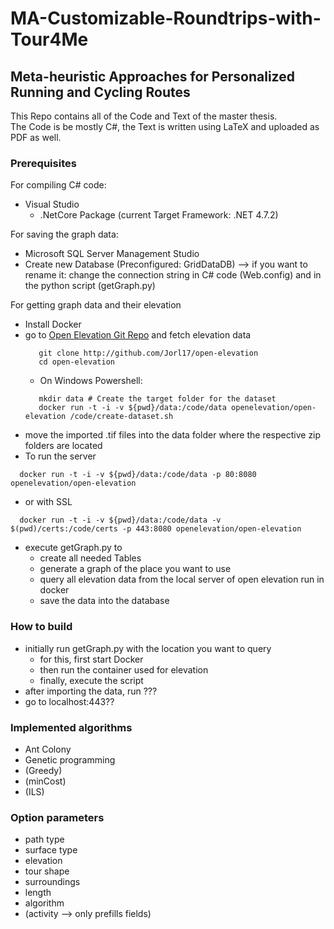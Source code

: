 # MA-Customizable-Roundtrips-with-Tour4Me
## Meta-heuristic Approaches for Personalized Running and Cycling Routes

This Repo contains all of the Code and Text of the master thesis.\
The Code is be mostly C#, the Text is written using LaTeX and uploaded as PDF as well.

### Prerequisites
For compiling C# code:
 - Visual Studio
   - .NetCore Package (current Target Framework: .NET 4.7.2)

For saving the graph data:
  - Microsoft SQL Server Management Studio
  - Create new Database (Preconfigured: GridDataDB) --> if you want to rename it: change the connection string in C# code (Web.config) and in the python script (getGraph.py)

For getting graph data and their elevation
 - Install Docker
 - go to [Open Elevation Git Repo](https://github.com/Jorl17/open-elevation/blob/master/docs/host-your-own.md) and fetch elevation data
   ``` 
      git clone http://github.com/Jorl17/open-elevation
      cd open-elevation 
   ```
   - On Windows Powershell: 
   ```
      mkdir data # Create the target folder for the dataset
      docker run -t -i -v ${pwd}/data:/code/data openelevation/open-elevation /code/create-dataset.sh
   ```
  - move the imported .tif files into the data folder where the respective zip folders are located
  - To run the server
  ```
    docker run -t -i -v ${pwd}/data:/code/data -p 80:8080 openelevation/open-elevation
  ```
  - or with SSL
  ```
    docker run -t -i -v ${pwd}/data:/code/data -v $(pwd)/certs:/code/certs -p 443:8080 openelevation/open-elevation
  ```
- execute getGraph.py to
  - create all needed Tables
  - generate a graph of the place you want to use
  - query all elevation data from the local server of open elevation run in docker 
  - save the data into the database

### How to build
 - initially run getGraph.py with the location you want to query
   - for this, first start Docker
   - then run the container used for elevation
   - finally, execute the script
 - after importing the data, run ???
 - go to localhost:443??


### Implemented algorithms
- Ant Colony
- Genetic programming
- (Greedy)
- (minCost)
- (ILS)

### Option parameters
- path type
- surface type
- elevation
- tour shape
- surroundings
- length
- algorithm
- (activity --> only prefills fields)